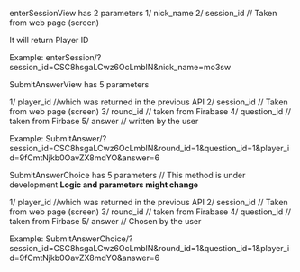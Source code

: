 




enterSessionView has 2 parameters 
1/ nick_name
2/ session_id // Taken from web page (screen) 

It will return Player ID

Example: 
enterSession/?session_id=CSC8hsgaLCwz6OcLmblN&nick_name=mo3sw


SubmitAnswerView has 5 parameters 

1/ player_id //which was returned in the previous API
2/ session_id // Taken from web page (screen)
3/ round_id  // taken from Firabase 
4/ question_id // taken from Firbase 
5/ answer // written by the user 

Example:
SubmitAnswer/?session_id=CSC8hsgaLCwz6OcLmblN&round_id=1&question_id=1&player_id=9fCmtNjkb0OavZX8mdYO&answer=6




SubmitAnswerChoice has 5 parameters 
// This method is under development **Logic and parameters might change**

1/ player_id //which was returned in the previous API
2/ session_id // Taken from web page (screen)
3/ round_id  // taken from Firabase 
4/ question_id // taken from Firbase 
5/ answer // Chosen by the user 

Example:
SubmitAnswerChoice/?session_id=CSC8hsgaLCwz6OcLmblN&round_id=1&question_id=1&player_id=9fCmtNjkb0OavZX8mdYO&answer=6

